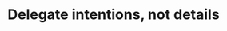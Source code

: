 # Delegate intentions, not details

<!-- {BearID:8BE82144-9D43-45B7-82E6-D6204345C05E-1047-00000205D4C13CEB} -->
